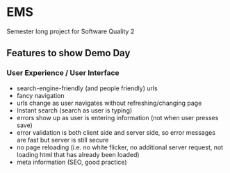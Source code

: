 # EMS
Semester long project for Software Quality 2

## Features to show Demo Day
### User Experience / User Interface
* search-engine-friendly (and people friendly) urls
* fancy navigation
* urls change as user navigates without refreshing/changing page
* Instant search (search as user is typing)
* errors show up as user is entering information (not when user presses save)
* error validation is both client side and server side, so error messages are fast but server is still secure
* no page reloading (i.e. no white flicker, no additional server request, not loading html that has already been loaded)
* meta information (SEO, good practice)
